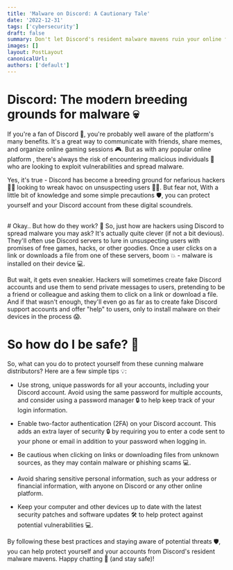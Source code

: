 ```yaml
---
title: 'Malware on Discord: A Cautionary Tale'
date: '2022-12-31'
tags: ['cybersecurity']
draft: false
summary: Don't let Discord's resident malware mavens ruin your online fun - use these tips to protect yourself from hackers.
images: []
layout: PostLayout
canonicalUrl:
authors: ['default']
---
```


# Discord: The modern breeding grounds for malware 💀

If you're a fan of Discord 💬, you're probably well aware of the platform's many benefits. It's a great way to communicate with friends, share memes, and organize online gaming sessions 🎮. But as with any popular online platform , there's always the risk of encountering malicious individuals 🤖 who are looking to exploit vulnerabilities and spread malware.

Yes, it's true - Discord has become a breeding ground for nefarious hackers 🕵️‍♂️ looking to wreak havoc on unsuspecting users 🤦‍♂️. But fear not, With a little bit of knowledge and some simple precautions 🛡, you can protect yourself and your Discord account from these digital scoundrels.

<br />
# Okay.. But how do they work? 🤔
So, just how are hackers using Discord to spread malware you may ask? It's actually quite clever (if not a bit devious). They'll often use Discord servers to lure in unsuspecting users with promises of free games, hacks, or other goodies. Once a user clicks on a link or downloads a file from one of these servers, boom 💥 - malware is installed on their device 💻.

But wait, it gets even sneakier. Hackers will sometimes create fake Discord accounts and use them to send private messages to users, pretending to be a friend or colleague and asking them to click on a link or download a file. And if that wasn't enough, they'll even go as far as to create fake Discord support accounts and offer "help" to users, only to install malware on their devices in the process 😱.

# So how do I be safe? 🥺

So, what can you do to protect yourself from these cunning malware distributors? Here are a few simple tips 💡:

- Use strong, unique passwords for all your accounts, including your Discord account. Avoid using the same password for multiple accounts, and consider using a password manager 🔒 to help keep track of your login information.

- Enable two-factor authentication (2FA) on your Discord account. This adds an extra layer of security 🔒 by requiring you to enter a code sent to your phone or email in addition to your password when logging in.

- Be cautious when clicking on links or downloading files from unknown sources, as they may contain malware or phishing scams 💻.

- Avoid sharing sensitive personal information, such as your address or financial information, with anyone on Discord or any other online platform.

- Keep your computer and other devices up to date with the latest security patches and software updates 🛠 to help protect against potential vulnerabilities 💻.

By following these best practices and staying aware of potential threats 🛡, you can help protect yourself and your accounts from Discord's resident malware mavens. Happy chatting 💬 (and stay safe)!
